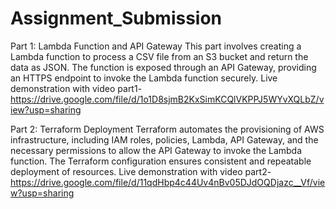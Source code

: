 # Assignment_Submission

Part 1: Lambda Function and API Gateway
This part involves creating a Lambda function to process a CSV file from an S3 bucket and return the data as JSON. The function is exposed through an API Gateway, providing an HTTPS endpoint to invoke the Lambda function securely.
Live demonstration with video part1-https://drive.google.com/file/d/1o1D8sjmB2KxSimKCQlVKPPJ5WYvXQLbZ/view?usp=sharing

Part 2: Terraform Deployment
Terraform automates the provisioning of AWS infrastructure, including IAM roles, policies, Lambda, API Gateway, and the necessary permissions to allow the API Gateway to invoke the Lambda function. The Terraform configuration ensures consistent and repeatable deployment of resources.
Live demonstration with video part2-https://drive.google.com/file/d/11qdHbp4c44Uv4nBv05DJdOQDjazc__Vf/view?usp=sharing
